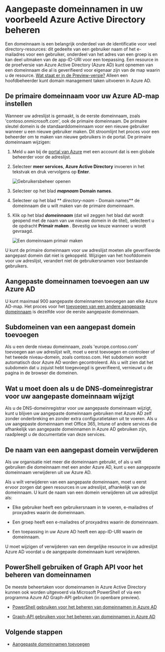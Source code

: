 <properties
    pageTitle="Aangepaste domeinnamen in uw voorbeeld Azure Active Directory beheren | Microsoft Azure"
    description="Basisbeginselen over het beheer en uitleg over het beheren van een domeinnaam in Azure Active Directory"
    services="active-directory"
    documentationCenter=""
    authors="jeffsta"
    manager="femila"
    editor=""/>

<tags
    ms.service="active-directory"
    ms.workload="identity"
    ms.tgt_pltfrm="na"
    ms.devlang="na"
    ms.topic="article"
    ms.date="09/12/2016"
    ms.author="curtand;jeffsta"/>

# <a name="managing-custom-domain-names-in-your-azure-active-directory-preview"></a>Aangepaste domeinnamen in uw voorbeeld Azure Active Directory beheren

Een domeinnaam is een belangrijk onderdeel van de identificatie voor veel directory-resources: dit gedeelte van een gebruiker naam of het e-mailadres voor een gebruiker, onderdeel van het adres van een groep is en kan deel uitmaken van de app-ID-URI voor een toepassing. Een resource in de proefversie van Azure Active Directory (Azure AD) kunt opnemen van een domeinnaam die al is geverifieerd voor eigenaar zijn van de map waarin u de resource. [Wat staat er in de Preview-versie?](active-directory-preview-explainer.md) Alleen een hoofdbeheerder kunt domain management taken uitvoeren in Azure AD.

## <a name="set-the-primary-domain-name-for-your-azure-ad-directory"></a>De primaire domeinnaam voor uw Azure AD-map instellen

Wanneer uw adreslijst is gemaakt, is de eerste domeinnaam, zoals 'contoso.onmicrosoft.com', ook de primaire domeinnaam. De primaire sleutel domein is de standaarddomeinnaam voor een nieuwe gebruiker wanneer u een nieuwe gebruiker maken. Dit stroomlijnt het proces voor een beheerder om te maken van nieuwe gebruikers in de portal. De primaire domeinnaam wijzigen:

1.  Meld u aan bij de [portal van Azure](https://portal.azure.com) met een account dat is een globale beheerder voor de adreslijst.

2.  Selecteer **meer services**, **Azure Active Directory** invoeren in het tekstvak en druk vervolgens op **Enter**.

    ![Gebruikersbeheer openen](./media/active-directory-domains-add-azure-portal/user-management.png)

3. Selecteer op het blad ***mapnaam*** **Domain names**.

4. Selecteer op het blad ** *directory-naam* - Domain names** de domeinnaam die u wilt maken van de primaire domeinnaam.

5.  Klik op het blad ***domeinnaam*** (dat wil zeggen het blad dat wordt geopend met de naam van uw nieuwe domein in de titel), selecteert u de opdracht **Primair maken** . Bevestig uw keuze wanneer u wordt gevraagd.

    ![Een domeinnaam primair maken](./media/active-directory-domains-manage-azure-portal/make-primary.png)

U kunt de primaire domeinnaam voor uw adreslijst moeten alle geverifieerde aangepast domein dat niet is gekoppeld. Wijzigen van het hoofddomein voor uw adreslijst, verandert niet de gebruikersnamen voor bestaande gebruikers.

## <a name="add-custom-domain-names-to-your-azure-ad"></a>Aangepaste domeinnamen toevoegen aan uw Azure AD

U kunt maximaal 900 aangepaste domeinnamen toevoegen aan elke Azure AD-map. Het proces voor het [toevoegen van een andere aangepaste domeinnaam](active-directory-domains-add-azure-portal.md) is dezelfde voor de eerste aangepaste domeinnaam.

## <a name="add-subdomains-of-a-custom-domain"></a>Subdomeinen van een aangepast domein toevoegen

Als u een derde niveau domeinnaam, zoals 'europe.contoso.com' toevoegen aan uw adreslijst wilt, moet u eerst toevoegen en controleer of het tweede niveau-domein, zoals contoso.com. Het subdomein wordt automatisch door Azure AD worden gecontroleerd. Als u wilt zien dat het subdomein dat u zojuist hebt toegevoegd is geverifieerd, vernieuwt u de pagina in de browser die domeinen.

## <a name="what-to-do-if-you-change-the-dns-registrar-for-your-custom-domain-name"></a>Wat u moet doen als u de DNS-domeinregistrar voor uw aangepaste domeinnaam wijzigt

Als u de DNS-domeinregistrar voor uw aangepaste domeinnaam wijzigt, kunt u blijven uw aangepaste domeinnaam gebruiken met Azure AD zelf zonder onderbreking en zonder extra configuratietaken uit te voeren. Als u uw aangepaste domeinnaam met Office 365, Intune of andere services die afhankelijk van aangepaste domeinnamen in Azure AD gebruiken zijn, raadpleegt u de documentatie van deze services.

## <a name="delete-a-custom-domain-name"></a>De naam van een aangepast domein verwijderen

Als uw organisatie niet meer die domeinnaam gebruikt, of als u wilt gebruiken die domeinnaam met een ander Azure AD, kunt u een aangepaste domeinnaam verwijderen uit uw Azure AD.

Als u wilt verwijderen van een aangepaste domeinnaam, moet u eerst ervoor zorgen dat geen resources in uw adreslijst, afhankelijk van de domeinnaam. U kunt de naam van een domein verwijderen uit uw adreslijst als:

-   Elke gebruiker heeft een gebruikersnaam in te voeren, e-mailadres of proxyadres waarin de domeinnaam.

-   Een groep heeft een e-mailadres of proxyadres waarin de domeinnaam.

-   Een toepassing in uw Azure AD heeft een app-ID-URI waarin de domeinnaam.

U moet wijzigen of verwijderen van een dergelijke resource in uw adreslijst Azure AD voordat u de aangepaste domeinnaam kunt verwijderen.

## <a name="use-powershell-or-graph-api-to-manage-domain-names"></a>PowerShell gebruiken of Graph API voor het beheren van domeinnamen

De meeste beheertaken voor domeinnamen in Azure Active Directory kunnen ook worden uitgevoerd via Microsoft PowerShell of via een programma Azure AD Graph-API gebruiken (in openbare preview).

-   [PowerShell gebruiken voor het beheren van domeinnamen in Azure AD](https://msdn.microsoft.com/library/azure/e1ef403f-3347-4409-8f46-d72dafa116e0#BKMK_ManageDomains)

-   [Graph-API gebruiken voor het beheren van domeinnamen in Azure AD](https://msdn.microsoft.com/Library/Azure/Ad/Graph/api/domains-operations)

## <a name="next-steps"></a>Volgende stappen

-   [Aangepaste domeinnamen toevoegen](active-directory-domains-add-azure-portal.md)
